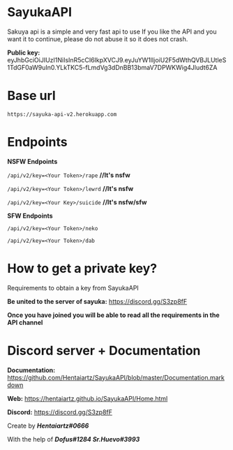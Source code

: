 # SayukaAPI

Sakuya api is a simple and very fast api to use
If you like the API and you want it to continue, please do not abuse it so it does not crash.

**Public key:** eyJhbGciOiJIUzI1NiIsInR5cCI6IkpXVCJ9.eyJuYW1lIjoiU2F5dWthQVBJLUtleS1TdGF0aW9uIn0.YLkTKC5-fLmdVg3dDnBB13bmaV7DPWKWig4Jludt6ZA

# Base url
```https://sayuka-api-v2.herokuapp.com```
 
# Endpoints
**NSFW Endpoints**

```/api/v2/key=<Your Token>/rape``` **//It's nsfw**

```/api/v2/key=<Your Token>/lewrd``` **//It's nsfw**

```/api/v2/key=<Your Key>/suicide``` **//It's nsfw/sfw**

**SFW Endpoints**

```/api/v2/key=<Your Token>/neko```

```/api/v2/key=<Your Token>/dab```

# How to get a private key?
Requirements to obtain a key from SayukaAPI

**Be united to the server of sayuka:** https://discord.gg/S3zp8fF

**Once you have joined you will be able to read all the requirements in the API channel**


# Discord server + Documentation
**Documentation:** https://github.com/Hentaiartz/SayukaAPI/blob/master/Documentation.markdown

**Web:** https://hentaiartz.github.io/SayukaAPI/Home.html

**Discord:** https://discord.gg/S3zp8fF


Create by ***Hentaiartz#0666***

With the help of ***Dofus#1284 Sr.Huevo#3993***
